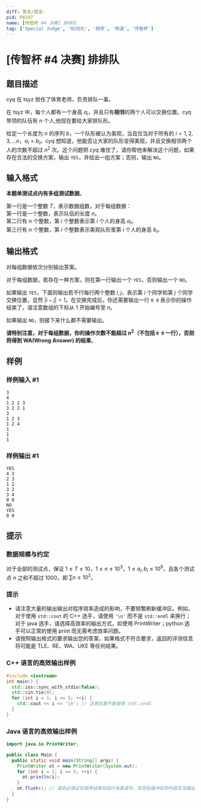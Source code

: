 ```yaml
---
diff: 普及/提高-
pid: P8197
name: [传智杯 #4 决赛] 排排队
tag: ['Special Judge', 'O2优化', '排序', '构造', '传智杯']
---
```

# [传智杯 #4 决赛] 排排队
## 题目描述


cyq 在 tsyz 担任了体育老师，负责排队一事。

在 tsyz 中，每个人都有一个身高 $a_{i}$，并且只有**相邻**的两个人可以交换位置。cyq 带领的队伍有 $n$ 个人,他现在要给大家排队形。

给定一个长度为 $n$ 的序列 $b$，一个队形被认为美观，当且仅当对于所有的 $i = 1, 2, 3, \dots n$，$a_{i} =b_{i}$。cyq 想知道，他能否让大家的队形变得美观，并且交换相邻两个人的次数不超过 $n^2$ 次。这个问题把 $cyq$ 难住了，请你帮他来解决这个问题，如果存在合法的交换方案，输出 `YES`，并给出一组方案；否则，输出 `NO`。
## 输入格式

**本题单测试点内有多组测试数据**。

第一行是一个整数 $T$，表示数据组数，对于每组数据：  
第一行是一个整数，表示队伍的长度 $n$。  
第二行有 $n$ 个整数，第 $i$ 个整数表示第 $i$ 个人的身高 $a_i$。  
第三行有 $n$ 个整数，第 $i$ 个整数表示美观队形里第 $i$ 个人的身高 $b_i$。
## 输出格式

对每组数据依次分别输出答案。

对于每组数据，若存在一种方案，则在第一行输出一个 `YES`，否则输出一个 `NO`。

如果输出 `YES`，下面则输出若干行每行两个整数 $i,j$，表示第 $i$ 个同学和第 $j$ 个同学交换位置，显然 $|i-j|=1$。在交换完成后，你还需要输出一行 `0 0` 表示你的操作结束了，请注意数组的下标从 1 开始编号至 $n$。

如果输出 `NO`，则接下来什么都不需要输出。

**请特别注意，对于每组数据，你的操作次数不能超过 $n^2$（不包括 `0 0` 一行），否则将得到 WA(Wrong Answer) 的结果**。
## 样例

### 样例输入 #1
```
3
4
1 2 2 3
3 2 2 1
3
1 2 3
1 2 4
1
1
1

```
### 样例输出 #1
```
YES
4 3
2 3
1 2
3 2
3 4
0 0
NO
YES
0 0

```
## 提示

### 数据规模与约定

对于全部的测试点，保证 $1\leq T \leq 10$，$1\leq n \leq 10^3$，$1\leq a_{i},b_{i}\leq 10^9$，且各个测试点 $n$ 之和不超过 $1000$，即 $\sum n\leq 10^3$。

### 提示
- 请注意大量的输出输出对程序效率造成的影响，不要频繁刷新缓冲区。例如，对于使用 `std::cout` 的 C++ 选手，请使用 `'\n'` 而不是 `std::endl` 来换行；对于 java 选手，请选择高效率的输出方式，如使用 PrintWriter；python 选手可以正常的使用 print 而无需考虑效率问题。
- 请按照输出格式的要求输出您的答案，如果格式不符合要求，返回的评测信息将可能是 TLE、RE、WA、UKE 等任何结果。

### C++ 语言的高效输出样例
```cpp
#include <iostream>
int main() {
  std::ios::sync_with_stdio(false);
  std::cin.tie(0);
  for (int i = 1; i <= 5; ++i) {
    std::cout << i << '\n'; // 注意这里不能使用 std::endl
  }
}
```

### Java 语言的高效输出样例
```java
import java.io.PrintWriter;

public class Main {
  public static void main(String[] args) {
    PrintWriter ot = new PrintWriter(System.out);
    for (int i = 1; i <= 5; ++i) {
      ot.println(i);
    }
    ot.flush(); // 请务必保证在程序结束时运行本条语句，否则在缓冲区的内容无法输出
  }
}
